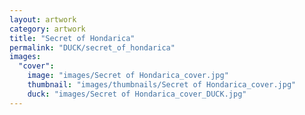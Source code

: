 ```yaml
---
layout: artwork
category: artwork
title: "Secret of Hondarica"
permalink: "DUCK/secret_of_hondarica"
images:
  "cover":
    image: "images/Secret of Hondarica_cover.jpg"
    thumbnail: "images/thumbnails/Secret of Hondarica_cover.jpg"
    duck: "images/Secret of Hondarica_cover_DUCK.jpg"
---
```

